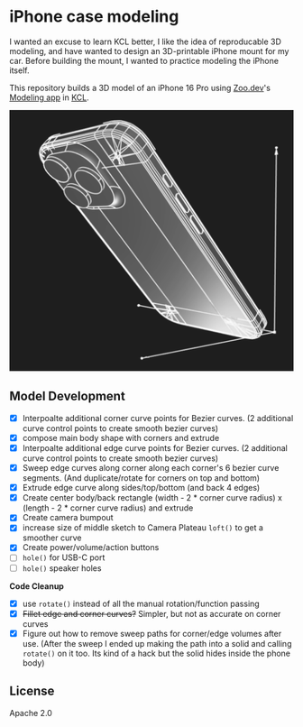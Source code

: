 # iPhone case modeling

I wanted an excuse to learn KCL better, I like the idea of reproducable 3D modeling, and have wanted to design an 3D-printable iPhone mount for my car. Before building the mount, I wanted to practice modeling the iPhone itself.

This repository builds a 3D model of an iPhone 16 Pro using [Zoo.dev](https://zoo.dev/)'s [Modeling app](https://zoo.dev/modeling-app) in [KCL](https://zoo.dev/docs/kcl).

![iPhone 16 Pro Preview](./img/model.png)

## Model Development

- [x] Interpoalte additional corner curve points for Bezier curves.
			(2 additional curve control points to create smooth bezier curves)
- [x] compose main body shape with corners and extrude
- [x] Interpoalte additional edge curve points for Bezier curves.
			(2 additional curve control points to create smooth bezier curves)
- [x] Sweep edge curves along corner along each corner's 6 bezier curve segments. (And duplicate/rotate for corners on top and bottom)
- [x] Extrude edge curve along sides/top/bottom (and back 4 edges)
- [x] Create center body/back rectangle (width - 2 * corner curve radius) x (length - 2 * corner curve radius) and extrude
- [x] Create camera bumpout
- [x] increase size of middle sketch to Camera Plateau `loft()` to get a smoother curve
- [x] Create power/volume/action buttons
- [ ] `hole()` for USB-C port
- [ ] `hole()` speaker holes

**Code Cleanup**
- [x] use `rotate()` instead of all the manual rotation/function passing
- [x] ~~Fillet edge and corner curves?~~ Simpler, but not as accurate on corner curves
- [x] Figure out how to remove sweep paths for corner/edge volumes after use. (After the sweep I ended up making the path into a solid and calling `rotate()` on it too. Its kind of a hack but the solid hides inside the phone body)

## License

Apache 2.0
